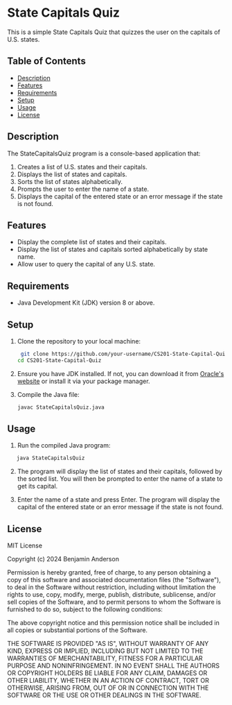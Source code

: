 # State Capitals Quiz
This is a simple State Capitals Quiz that quizzes the user on the capitals of U.S. states.

## Table of Contents
- [Description](#Description)
- [Features](#Features)
- [Requirements](#Requirements)
- [Setup](#Setup)
- [Usage](#Usage)
- [License](#License)

## Description

The StateCapitalsQuiz program is a console-based application that:

1. Creates a list of U.S. states and their capitals.
2. Displays the list of states and capitals.
3. Sorts the list of states alphabetically.
4. Prompts the user to enter the name of a state.
5. Displays the capital of the entered state or an error message if the state is not found.

## Features

- Display the complete list of states and their capitals.
- Display the list of states and capitals sorted alphabetically by state name.
- Allow user to query the capital of any U.S. state.

## Requirements
- Java Development Kit (JDK) version 8 or above.

## Setup 
1. Clone the repository to your local machine:

    ```sh
     git clone https://github.com/your-username/CS201-State-Capital-Quiz.git
    cd CS201-State-Capital-Quiz
    ```
2. Ensure you have JDK installed. If not, you can download it from [Oracle's website](https://www.oracle.com/java/technologies/javase-downloads.html) or install it via your package manager.

3. Compile the Java file:

     ```sh
    javac StateCapitalsQuiz.java
    ```

## Usage

1. Run the compiled Java program:

 ```sh
    java StateCapitalsQuiz
```

2. The program will display the list of states and their capitals, followed by the sorted list. You will then be prompted to enter the name of a state to get its capital.

3. Enter the name of a state and press Enter. The program will display the capital of the entered state or an error message if the state is not found. 

## License
MIT License

Copyright (c) 2024 Benjamin Anderson

Permission is hereby granted, free of charge, to any person obtaining a copy of this software and associated documentation files (the "Software"), to deal in the Software without restriction, including without limitation the rights to use, copy, modify, merge, publish, distribute, sublicense, and/or sell copies of the Software, and to permit persons to whom the Software is furnished to do so, subject to the following conditions:

The above copyright notice and this permission notice shall be included in all copies or substantial portions of the Software.

THE SOFTWARE IS PROVIDED "AS IS", WITHOUT WARRANTY OF ANY KIND, EXPRESS OR IMPLIED, INCLUDING BUT NOT LIMITED TO THE WARRANTIES OF MERCHANTABILITY, FITNESS FOR A PARTICULAR PURPOSE AND NONINFRINGEMENT. IN NO EVENT SHALL THE AUTHORS OR COPYRIGHT HOLDERS BE LIABLE FOR ANY CLAIM, DAMAGES OR OTHER LIABILITY, WHETHER IN AN ACTION OF CONTRACT, TORT OR OTHERWISE, ARISING FROM, OUT OF OR IN CONNECTION WITH THE SOFTWARE OR THE USE OR OTHER DEALINGS IN THE SOFTWARE.